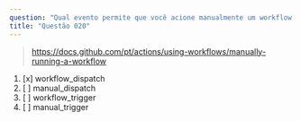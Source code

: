 ```yaml
---
question: "Qual evento permite que você acione manualmente um workflow a partir da interface do usuário do GitHub?"
title: "Questão 020"
---
```


> https://docs.github.com/pt/actions/using-workflows/manually-running-a-workflow
1. [x] workflow_dispatch
1. [ ] manual_dispatch
1. [ ] workflow_trigger
1. [ ] manual_trigger
